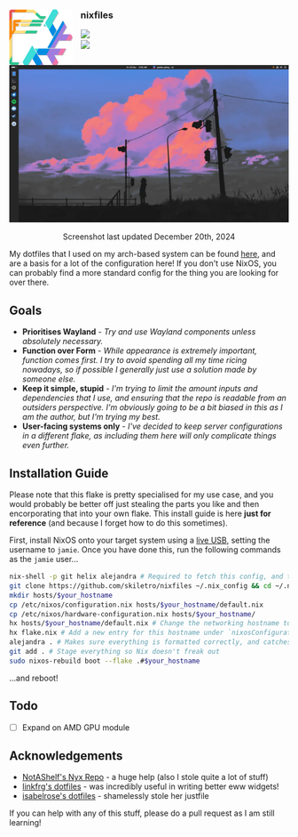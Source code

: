 <div>
  <img src=".github/assets/logo.svg" height="100" align="left" style="padding-right:15px;"/>
  <div>
    <h3>nixfiles</h3>
      <img src="https://img.shields.io/github/stars/skiletro/nixfiles?color=f076ab&labelColor=161616&style=for-the-badge&logo=starship&logoColor=f076ab">
      <br/>
      <img src="https://img.shields.io/github/repo-size/skiletro/nixfiles?color=FF8A00&labelColor=161616&style=for-the-badge&logo=github&logoColor=FF8A00">
  </div>
</div>

<p></p>

<div align=center>
  <img src=".github/assets/showcase_gnome.webp"/>
  <p>Screenshot last updated December 20th, 2024</p>
</div>

My dotfiles that I used on my arch-based system can be found [here](https://github.com/skiletro/archfiles), and are a basis for a lot of the configuration here! If you don't use NixOS, you can probably find a more standard config for the thing you are looking for over there.

## Goals 
- **Prioritises Wayland** - *Try and use Wayland components unless absolutely necessary.*
- **Function over Form** - *While appearance is extremely important, function comes first. I try to avoid spending all my time ricing nowadays, so if possible I generally just use a solution made by someone else.*
- **Keep it simple, stupid** - *I'm trying to limit the amount inputs and dependencies that I use, and ensuring that the repo is readable from an outsiders perspective. I'm obviously going to be a bit biased in this as I am the author, but I'm trying my best.*
- **User-facing systems only** - *I've decided to keep server configurations in a different flake, as including them here will only complicate things even further.*

## Installation Guide
Please note that this flake is pretty specialised for my use case, and you would probably be better off just stealing the parts you like and then encorporating that into your own flake. This install guide is here **just for reference** (and because I forget how to do this sometimes).

First, install NixOS onto your target system using a [live USB](https://nixos.org/manual/nixos/stable/#sec-booting-from-usb), setting the username to `jamie`. Once you have done this, run the following commands as the `jamie` user...
```bash
nix-shell -p git helix alejandra # Required to fetch this config, and to edit it.
git clone https://github.com/skiletro/nixfiles ~/.nix_config && cd ~/.nix_config
mkdir hosts/$your_hostname
cp /etc/nixos/configuration.nix hosts/$your_hostname/default.nix
cp /etc/nixos/hardware-configuration.nix hosts/$your_hostname/
hx hosts/$your_hostname/default.nix # Change the networking hostname to $your_hostname. You'll probably want to remove any options that may conflict with the common/ options.
hx flake.nix # Add a new entry for this hostname under `nixosConfigurations`
alejandra . # Makes sure everything is formatted correctly, and catches any obvious errors.
git add . # Stage everything so Nix doesn't freak out
sudo nixos-rebuild boot --flake .#$your_hostname
```
...and reboot!

## Todo
- [ ] Expand on AMD GPU module

## Acknowledgements
- [NotAShelf's Nyx Repo](https://github.com/NotAShelf/nyx) - a huge help (also I stole quite a lot of stuff)
- [linkfrg's dotfiles](https://github.com/linkfrg/dotfiles) - was incredibly useful in writing better eww widgets!
- [isabelrose's dotfiles](https://github.com/isabelroses/dotfiles) - shamelessly stole her justfile

If you can help with any of this stuff, please do a pull request as I am still learning!
